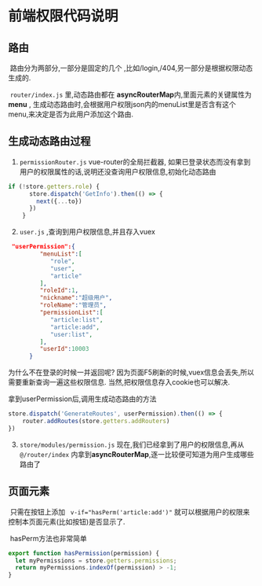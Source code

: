 # 前端权限代码说明

## 路由

​	路由分为两部分,一部分是固定的几个 ,比如/login,/404,另一部分是根据权限动态生成的.

​	`router/index.js`  里,动态路由都在 **asyncRouterMap**内,里面元素的关键属性为**menu** , 生成动态路由时,会根据用户权限json内的menuList里是否含有这个menu,来决定是否为此用户添加这个路由.

## 生成动态路由过程



1.  `permissionRouter.js`   vue-router的全局拦截器, 如果已登录状态而没有拿到用户的权限属性的话,说明还没查询用户权限信息,初始化动态路由

   ```javascript
   if (!store.getters.role) {
         store.dispatch('GetInfo').then(() => {
           next({...to})
         })
       }
   ```

2. `user.js` ,查询到用户权限信息,并且存入vuex

```json
 "userPermission":{  
         "menuList":[  
            "role",
            "user",
            "article"
         ],
         "roleId":1,
         "nickname":"超级用户",
         "roleName":"管理员",
         "permissionList":[  
            "article:list",
            "article:add",
            "user:list",
         ],
         "userId":10003
      }
```

为什么不在登录的时候一并返回呢? 因为页面F5刷新的时候,vuex信息会丢失,所以需要重新查询一遍这些权限信息. 当然,把权限信息存入cookie也可以解决.

拿到userPermission后,调用生成动态路由的方法

```javascript
store.dispatch('GenerateRoutes', userPermission).then(() => {
    router.addRoutes(store.getters.addRouters)
})
```

3. `store/modules/permission.js` 现在,我们已经拿到了用户的权限信息,再从`@/router/index` 内拿到**asyncRouterMap**,逐一比较便可知道为用户生成哪些路由了

## 页面元素

​	只需在按钮上添加 ` v-if="hasPerm('article:add')"` 就可以根据用户的权限来控制本页面元素(比如按钮)是否显示了.

​	hasPerm方法也非常简单 

```javascript
export function hasPermission(permission) {
  let myPermissions = store.getters.permissions;
  return myPermissions.indexOf(permission) > -1;
}
```